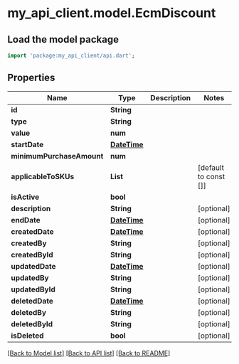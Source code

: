 # my_api_client.model.EcmDiscount

## Load the model package
```dart
import 'package:my_api_client/api.dart';
```

## Properties
Name | Type | Description | Notes
------------ | ------------- | ------------- | -------------
**id** | **String** |  | 
**type** | **String** |  | 
**value** | **num** |  | 
**startDate** | [**DateTime**](DateTime.md) |  | 
**minimumPurchaseAmount** | **num** |  | 
**applicableToSKUs** | **List<String>** |  | [default to const []]
**isActive** | **bool** |  | 
**description** | **String** |  | [optional] 
**endDate** | [**DateTime**](DateTime.md) |  | [optional] 
**createdDate** | [**DateTime**](DateTime.md) |  | [optional] 
**createdBy** | **String** |  | [optional] 
**createdById** | **String** |  | [optional] 
**updatedDate** | [**DateTime**](DateTime.md) |  | [optional] 
**updatedBy** | **String** |  | [optional] 
**updatedById** | **String** |  | [optional] 
**deletedDate** | [**DateTime**](DateTime.md) |  | [optional] 
**deletedBy** | **String** |  | [optional] 
**deletedById** | **String** |  | [optional] 
**isDeleted** | **bool** |  | [optional] 

[[Back to Model list]](../README.md#documentation-for-models) [[Back to API list]](../README.md#documentation-for-api-endpoints) [[Back to README]](../README.md)


